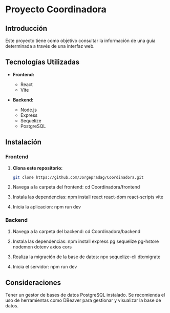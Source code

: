 # Proyecto Coordinadora

## Introducción

Este proyecto tiene como objetivo consultar la información de una guía determinada a través de una interfaz web.

## Tecnologías Utilizadas

- **Frontend:**

  - React
  - Vite

- **Backend:**
  - Node.js
  - Express
  - Sequelize
  - PostgreSQL

## Instalación

### Frontend

1. **Clona este repositorio:**

   ```bash
   git clone https://github.com/Jorgepradag/Coordinadora.git

   ```

2. Navega a la carpeta del frontend:
   cd Coordinadora/frontend

3. Instala las dependencias:
   npm install react react-dom react-scripts vite

4. Inicia la aplicacion:
   npm run dev

### Backend

1. Navega a la carpeta del backend:
   cd Coordinadora/backend

2. Instala las dependencias:
   npm install express pg sequelize pg-hstore nodemon dotenv axios cors

3. Realiza la migración de la base de datos:
   npx sequelize-cli db:migrate

4. Inicia el servidor:
   npm run dev

## Consideraciones

Tener un gestor de bases de datos PostgreSQL instalado. Se recomienda el uso de herramientas como DBeaver para gestionar y visualizar la base de datos.
